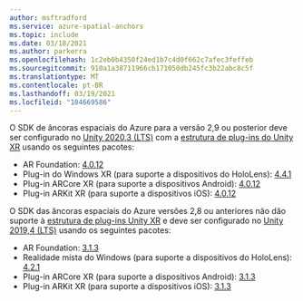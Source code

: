 ```yaml
---
author: msftradford
ms.service: azure-spatial-anchors
ms.topic: include
ms.date: 03/18/2021
ms.author: parkerra
ms.openlocfilehash: 1c2eb0b4350f24ed1b7c4d0f662c7afec3feffeb
ms.sourcegitcommit: 910a1a38711966cb171050db245fc3b22abc8c5f
ms.translationtype: MT
ms.contentlocale: pt-BR
ms.lasthandoff: 03/19/2021
ms.locfileid: "104669586"
---
```

O SDK de âncoras espaciais do Azure para a versão 2,9 ou posterior deve ser configurado no [Unity 2020,3 (LTS)](https://unity3d.com/unity/whats-new/2020.3.0) com a [estrutura de plug-ins do Unity XR](https://docs.unity3d.com/Manual/XRPluginArchitecture.html) usando os seguintes pacotes:

- AR Foundation: [4.0.12](https://docs.unity3d.com/Packages/com.unity.xr.arfoundation@4.0/manual/index.html)
- Plug-in do Windows XR (para suporte a dispositivos do HoloLens): [4.4.1](https://docs.unity3d.com/Packages/com.unity.xr.windowsmr@4.4/manual/index.html)
- Plug-in ARCore XR (para suporte a dispositivos Android): [4.0.12](https://docs.unity3d.com/Packages/com.unity.xr.arcore@4.0/manual/index.html)
- Plug-in ARKit XR (para suporte a dispositivos iOS): [4.0.12](https://docs.unity3d.com/Packages/com.unity.xr.arkit@4.0/manual/index.html)

O SDK das âncoras espaciais do Azure versões 2,8 ou anteriores não dão suporte à [estrutura de plug-ins Unity XR](https://docs.unity3d.com/Manual/XRPluginArchitecture.html) e deve ser configurado no [Unity 2019,4 (LTS)](https://unity.com/releases/2019-lts) usando os seguintes pacotes:

- AR Foundation: [3.1.3](https://docs.unity3d.com/Packages/com.unity.xr.arfoundation@3.1/manual/index.html)
- Realidade mista do Windows (para suporte a dispositivos do HoloLens): [4.2.1](https://docs.unity3d.com/Packages/com.unity.xr.windowsmr.metro@4.2/manual/index.html)
- Plug-in ARCore XR (para suporte a dispositivos Android): [3.1.3](https://docs.unity3d.com/Packages/com.unity.xr.arcore@3.1/manual/index.html)
- Plug-in ARKit XR (para suporte a dispositivos iOS): [3.1.3](https://docs.unity3d.com/Packages/com.unity.xr.arkit@3.1/manual/index.html)
